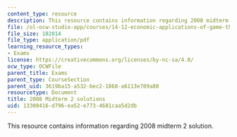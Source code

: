 ```yaml
---
content_type: resource
description: This resource contains information regarding 2008 midterm 2 solution.
file: /ol-ocw-studio-app/courses/14-12-economic-applications-of-game-theory-fall-2012/13300416d796ea52e7734681caa5d2db_MIT14_12F12_MT2_2008_sol.pdf
file_size: 182014
file_type: application/pdf
learning_resource_types:
- Exams
license: https://creativecommons.org/licenses/by-nc-sa/4.0/
ocw_type: OCWFile
parent_title: Exams
parent_type: CourseSection
parent_uid: 3619ba15-a532-bec2-1868-a6113e789a80
resourcetype: Document
title: 2008 Midterm 2 solutions
uid: 13300416-d796-ea52-e773-4681caa5d2db
---
```

This resource contains information regarding 2008 midterm 2 solution.